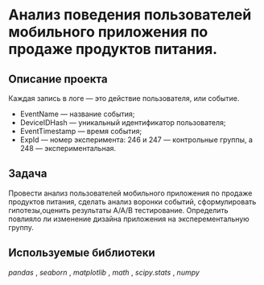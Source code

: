 # Анализ поведения пользователей мобильного приложения по продаже продуктов питания.
## Описание проекта
Каждая запись в логе — это действие пользователя, или событие.
* EventName — название события;
* DeviceIDHash — уникальный идентификатор пользователя;
* EventTimestamp — время события;
* ExpId — номер эксперимента: 246 и 247 — контрольные группы, а 248 — экспериментальная.

## Задача
Провести анализ пользователей мобильного приложения по продаже продуктов питания, сделать анализ воронки событий, сформулировать гипотезы,оценить результаты A/A/B тестирование. Определить повлияло ли изменение дизайна приложения на эксперементальную группу.

## Используемые библиотеки
*pandas* , *seaborn* , *matplotlib* , *math* , *scipy.stats* , *numpy*
